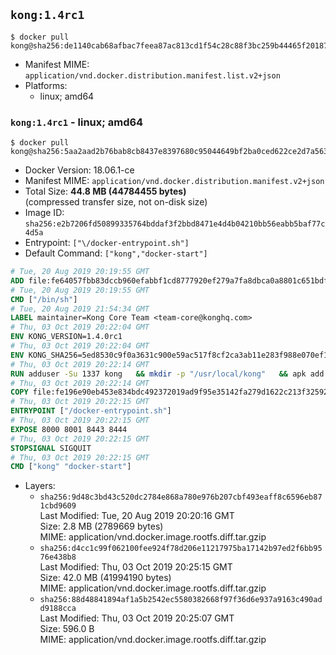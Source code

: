 ## `kong:1.4rc1`

```console
$ docker pull kong@sha256:de1140cab68afbac7feea87ac813cd1f54c28c88f3bc259b44465f20187981aa
```

-	Manifest MIME: `application/vnd.docker.distribution.manifest.list.v2+json`
-	Platforms:
	-	linux; amd64

### `kong:1.4rc1` - linux; amd64

```console
$ docker pull kong@sha256:5aa2aad2b76bab8cb8437e8397680c95044649bf2ba0ced622ce2d7a5630dfdf
```

-	Docker Version: 18.06.1-ce
-	Manifest MIME: `application/vnd.docker.distribution.manifest.v2+json`
-	Total Size: **44.8 MB (44784455 bytes)**  
	(compressed transfer size, not on-disk size)
-	Image ID: `sha256:e2b7206fd50899335764bddaf3f2bbd8471e4d4b04210bb56eabb5baf77c4d5a`
-	Entrypoint: `["\/docker-entrypoint.sh"]`
-	Default Command: `["kong","docker-start"]`

```dockerfile
# Tue, 20 Aug 2019 20:19:55 GMT
ADD file:fe64057fbb83dccb960efabbf1cd8777920ef279a7fa8dbca0a8801c651bdf7c in / 
# Tue, 20 Aug 2019 20:19:55 GMT
CMD ["/bin/sh"]
# Tue, 20 Aug 2019 21:54:34 GMT
LABEL maintainer=Kong Core Team <team-core@konghq.com>
# Thu, 03 Oct 2019 20:22:04 GMT
ENV KONG_VERSION=1.4.0rc1
# Thu, 03 Oct 2019 20:22:04 GMT
ENV KONG_SHA256=5ed8530c9f0a3631c900e59ac517f8cf2ca3ab11e283f988e070ef1a1ef95b2f
# Thu, 03 Oct 2019 20:22:14 GMT
RUN adduser -Su 1337 kong 	&& mkdir -p "/usr/local/kong" 	&& apk add --no-cache --virtual .build-deps wget tar ca-certificates 	&& apk add --no-cache libgcc openssl pcre perl tzdata curl libcap su-exec zip 	&& wget -O kong.tar.gz "https://bintray.com/kong/kong-alpine-tar/download_file?file_path=kong-$KONG_VERSION.amd64.apk.tar.gz" 	&& echo "$KONG_SHA256 *kong.tar.gz" | sha256sum -c - 	&& tar -xzf kong.tar.gz -C /tmp 	&& rm -f kong.tar.gz 	&& cp -R /tmp/usr / 	&& rm -rf /tmp/usr 	&& cp -R /tmp/etc / 	&& rm -rf /tmp/etc 	&& apk del .build-deps 	&& chown -R kong:0 /usr/local/kong 	&& chmod -R g=u /usr/local/kong
# Thu, 03 Oct 2019 20:22:14 GMT
COPY file:fe196e90eb453e834bdc492372019ad9f95e35142fa279d1622c213f32592fe9 in /docker-entrypoint.sh 
# Thu, 03 Oct 2019 20:22:15 GMT
ENTRYPOINT ["/docker-entrypoint.sh"]
# Thu, 03 Oct 2019 20:22:15 GMT
EXPOSE 8000 8001 8443 8444
# Thu, 03 Oct 2019 20:22:15 GMT
STOPSIGNAL SIGQUIT
# Thu, 03 Oct 2019 20:22:15 GMT
CMD ["kong" "docker-start"]
```

-	Layers:
	-	`sha256:9d48c3bd43c520dc2784e868a780e976b207cbf493eaff8c6596eb871cbd9609`  
		Last Modified: Tue, 20 Aug 2019 20:20:16 GMT  
		Size: 2.8 MB (2789669 bytes)  
		MIME: application/vnd.docker.image.rootfs.diff.tar.gzip
	-	`sha256:d4cc1c99f062100fee924f78d206e11217975ba17142b97ed2f6bb9576e438b8`  
		Last Modified: Thu, 03 Oct 2019 20:25:15 GMT  
		Size: 42.0 MB (41994190 bytes)  
		MIME: application/vnd.docker.image.rootfs.diff.tar.gzip
	-	`sha256:88d48841894af1a5b2542ec5580382668f97f36d6e937a9163c490add9188cca`  
		Last Modified: Thu, 03 Oct 2019 20:25:07 GMT  
		Size: 596.0 B  
		MIME: application/vnd.docker.image.rootfs.diff.tar.gzip
